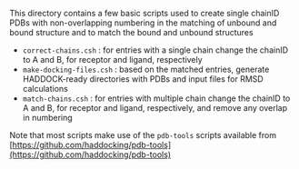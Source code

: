 This directory contains a few basic scripts used to create single chainID PDBs 
with non-overlapping numbering in the matching of unbound and bound structure
and to match the bound and unbound structures

* `correct-chains.csh` : for entries with a single chain change the chainID to A and B, for receptor and ligand, respectively
* `make-docking-files.csh` : based on the matched entries, generate HADDOCK-ready directories with PDBs and input files for RMSD calculations
* `match-chains.csh` : for entries with multiple chain change the chainID to A and B, for receptor and ligand, respectively, and remove any overlap in numbering

Note that most scripts make use of the `pdb-tools` scripts available from [https://github.com/haddocking/pdb-tools](https://github.com/haddocking/pdb-tools)
